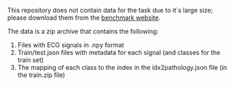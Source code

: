 This repository does not contain data for the task due to it`s large size; please download them from the [benchmark website](https://medbench.ru/ru/#tasks).

The data is a zip archive that contains the following:

1. Files with ECG signals in .npy format
2. Train/test.json files with metadata for each signal (and classes for the train set)
3. The mapping of each class to the index in the idx2pathology.json file (in the train.zip file)